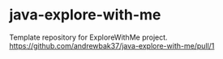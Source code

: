# java-explore-with-me
Template repository for ExploreWithMe project.
https://github.com/andrewbak37/java-explore-with-me/pull/1
